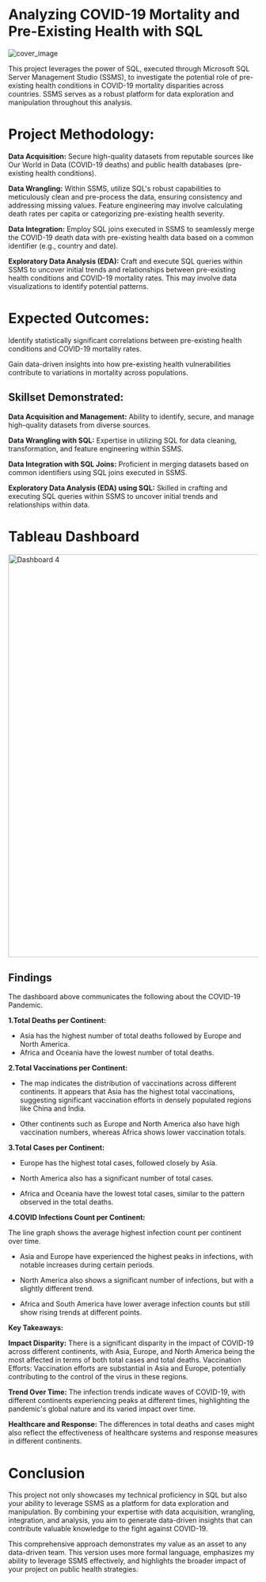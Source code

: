 # Analyzing COVID-19 Mortality and Pre-Existing Health with SQL

![cover_image](https://github.com/georgembugua00/SQL-Project/assets/151632200/35c464b8-3161-4b18-9777-3de6747516f0)

This project leverages the power of SQL, executed through Microsoft SQL Server Management Studio (SSMS), to investigate the potential role of pre-existing health conditions in COVID-19 mortality disparities across countries. SSMS serves as a robust platform for data exploration and manipulation throughout this analysis.

# Project Methodology:

**Data Acquisition:** Secure high-quality datasets from reputable sources like Our World in Data (COVID-19 deaths) and public health databases (pre-existing health conditions).

**Data Wrangling:** Within SSMS, utilize SQL's robust capabilities to meticulously clean and pre-process the data, ensuring consistency and addressing missing values. Feature engineering may involve calculating death rates per capita or categorizing pre-existing health severity.

**Data Integration:** Employ SQL joins executed in SSMS to seamlessly merge the COVID-19 death data with pre-existing health data based on a common identifier (e.g., country and date).

**Exploratory Data Analysis (EDA):** Craft and execute SQL queries within SSMS to uncover initial trends and relationships between pre-existing health conditions and COVID-19 mortality rates. This may involve data visualizations to identify potential patterns.


# Expected Outcomes:

Identify statistically significant correlations between pre-existing health conditions and COVID-19 mortality rates.

Gain data-driven insights into how pre-existing health vulnerabilities contribute to variations in mortality across populations.

## Skillset Demonstrated:

**Data Acquisition and Management:** Ability to identify, secure, and manage high-quality datasets from diverse sources.

**Data Wrangling with SQL:** Expertise in utilizing SQL for data cleaning, transformation, and feature engineering within SSMS.

**Data Integration with SQL Joins:** Proficient in merging datasets based on common identifiers using SQL joins executed in SSMS.

**Exploratory Data Analysis (EDA) using SQL:** Skilled in crafting and executing SQL queries within SSMS to uncover initial trends and relationships within data.

# Tableau Dashboard

<img width="814" alt="Dashboard 4" src="https://github.com/georgembugua00/SQL-Project/assets/151632200/f768d1a5-ce5f-4aa6-83af-f48f9f08e726">

## Findings
The dashboard above communicates the following about the COVID-19 Pandemic.

**1.Total Deaths per Continent:**

 - Asia has the highest number of total deaths followed by Europe and North America.
 - Africa and Oceania have the lowest number of total deaths.

**2.Total Vaccinations per Continent:**

 - The map indicates the distribution of vaccinations across different continents. It appears that Asia has the highest total vaccinations, suggesting significant vaccination efforts in densely populated regions like China and India.

 - Other continents such as Europe and North America also have high vaccination numbers, whereas Africa shows lower vaccination totals.

**3.Total Cases per Continent:**

 - Europe has the highest total cases, followed closely by Asia.

 - North America also has a significant number of total cases.

 - Africa and Oceania have the lowest total cases, similar to the pattern observed in the total deaths.

**4.COVID Infections Count per Continent:**

The line graph shows the average highest infection count per continent over time.

 - Asia and Europe have experienced the highest peaks in infections, with notable increases during certain periods.

 - North America also shows a significant number of infections, but with a slightly different trend.

 - Africa and South America have lower average infection counts but still show rising trends at different points.

**Key Takeaways:**

**Impact Disparity:** There is a significant disparity in the impact of COVID-19 across different continents, with Asia, Europe, and North America being the most affected in terms of both total cases and total deaths.
Vaccination Efforts: Vaccination efforts are substantial in Asia and Europe, potentially contributing to the control of the virus in these regions.

**Trend Over Time:** The infection trends indicate waves of COVID-19, with different continents experiencing peaks at different times, highlighting the pandemic's global nature and its varied impact over time.

**Healthcare and Response:** The differences in total deaths and cases might also reflect the effectiveness of healthcare systems and response measures in different continents.

# Conclusion

This project not only showcases my technical proficiency in SQL but also your ability to leverage SSMS as a platform for data exploration and manipulation. By combining your expertise with data acquisition, wrangling, integration, and analysis, you aim to generate data-driven insights that can contribute valuable knowledge to the fight against COVID-19. 

This comprehensive approach demonstrates my value as an asset to any data-driven team.
This version uses more formal language, emphasizes my ability to leverage SSMS effectively, and highlights the broader impact of your project on public health strategies.

